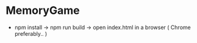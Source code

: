 # MemoryGame

- npm install -> npm run build -> open index.html in a browser ( Chrome preferably.. )